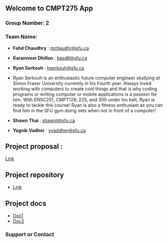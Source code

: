 ## Welcome to CMPT275 App 



### Group Number:  2

### Team Name:  

* **Fahd Chaudhry** : mchaudhr@sfu.ca

* **Karamveer Dhillon** : kasd8@sfu.ca

* **Ryan Serkouh** : hserkouh@sfu.ca
* Ryan Serkouh is an enthusiastic future computer engineer studying at Simon Fraser University currently in his Fourth year. Always loved working with computers to create cool things and that is why coding programs or writing computer or mobile applications is a passion for him. With ENSC251, CMPT128, 225, and 300 under his belt, Ryan is ready to tackle this course! Ryan is also a fitness enthusiast as you can find him in the SFU gym doing sets when not in front of a computer!

* **Shawn Thai** : shawnt@sfu.ca

* **Yagnik Vadher** : yvaddher@sfu.ca




## Project proposal : 
[Link](www.docs.google.com)

## Project repository 
- [Link](https://github.com/yvadher/cmpt275App)

## Project docs
-  [Doc1](https://github.com/yvadher/cmpt275App)
-  [Doc2](https://github.com/yvadher/cmpt275App)


### Support or Contact 

